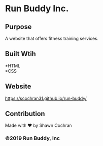 # Run Buddy Inc.

## Purpose
A website that offers fitness training services.

## Built Wtih
*HTML<br>
*CSS

## Website
https://scochran31.github.io/run-buddy/

## Contribution
Made with ❤️ by Shawn Cochran

### ©️2019 Run Buddy, Inc 
